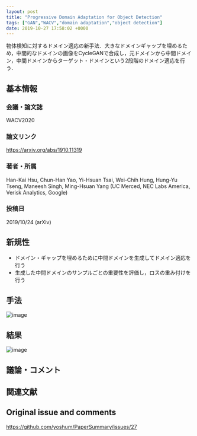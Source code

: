 ```yaml
---
layout: post
title: "Progressive Domain Adaptation for Object Detection"
tags: ["GAN","WACV","domain adaptation","object detection"]
date: 2019-10-27 17:58:02 +0000
---
```


物体検知に対するドメイン適応の新手法．大きなドメインギャップを埋めるため，中間的なドメインの画像をCycleGANで合成し，元ドメインから中間ドメイン，中間ドメインからターゲット・ドメインという2段階のドメイン適応を行う．

## 基本情報
### 会議・論文誌
WACV2020

### 論文リンク
https://arxiv.org/abs/1910.11319

### 著者・所属
Han-Kai Hsu, Chun-Han Yao, Yi-Hsuan Tsai, Wei-Chih Hung, Hung-Yu Tseng, Maneesh Singh, Ming-Hsuan Yang
(UC Merced, NEC Labs America, Verisk Analytics, Google)

### 投稿日
2019/10/24 (arXiv)

## 新規性

- ドメイン・ギャップを埋めるために中間ドメインを生成してドメイン適応を行う
- 生成した中間ドメインのサンプルごとの重要性を評価し，ロスの重み付けを行う

## 手法
![image](https://user-images.githubusercontent.com/17794644/67638950-a050b880-f92d-11e9-8402-ccc6d563e11b.png)

## 結果
![image](https://user-images.githubusercontent.com/17794644/67639060-aabf8200-f92e-11e9-808f-4120df561df6.png)

## 議論・コメント

## 関連文献


## Original issue and comments

https://github.com/yoshum/PaperSummary/issues/27
